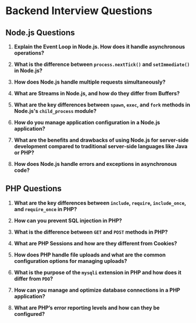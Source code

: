 # Backend Interview Questions

## Node.js Questions

1. **Explain the Event Loop in Node.js. How does it handle asynchronous operations?**

2. **What is the difference between `process.nextTick()` and `setImmediate()` in Node.js?**

3. **How does Node.js handle multiple requests simultaneously?**

4. **What are Streams in Node.js, and how do they differ from Buffers?**

5. **What are the key differences between `spawn`, `exec`, and `fork` methods in Node.js's `child_process` module?**

6. **How do you manage application configuration in a Node.js application?**

7. **What are the benefits and drawbacks of using Node.js for server-side development compared to traditional server-side languages like Java or PHP?**

8. **How does Node.js handle errors and exceptions in asynchronous code?**

## PHP Questions

1. **What are the key differences between `include`, `require`, `include_once`, and `require_once` in PHP?**

2. **How can you prevent SQL injection in PHP?**

3. **What is the difference between `GET` and `POST` methods in PHP?**

4. **What are PHP Sessions and how are they different from Cookies?**

5. **How does PHP handle file uploads and what are the common configuration options for managing uploads?**

6. **What is the purpose of the `mysqli` extension in PHP and how does it differ from `PDO`?**

7. **How can you manage and optimize database connections in a PHP application?**

8. **What are PHP’s error reporting levels and how can they be configured?**
